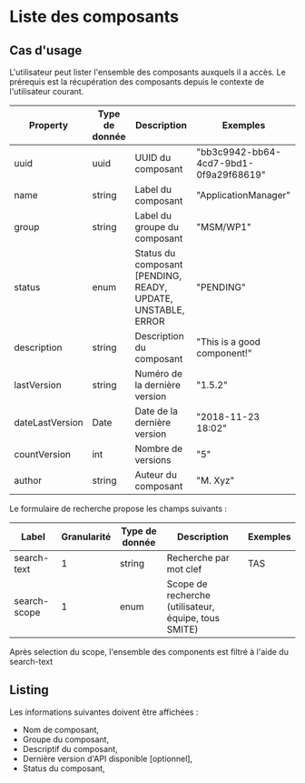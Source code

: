 # Liste des composants
## Cas d'usage
L'utilisateur peut lister l'ensemble des composants auxquels il a accès.
Le prérequis est la récupération des composants depuis le contexte de l'utilisateur courant.

| Property                | Type de donnée | Description                                                     | Exemples                             |
|---------------------|----------------|-----------------------------------------------------------------|--------------------------------------|
| uuid         | uuid | UUID du composant           | "bb3c9942-bb64-4cd7-9bd1-0f9a29f68619"                                  |
| name | string         | Label du composant | "ApplicationManager"  |
| group | string         | Label du groupe du composant | "MSM/WP1" |
| status | enum         | Status du composant [PENDING, READY, UPDATE, UNSTABLE, ERROR | "PENDING"  |
| description | string         | Description du composant | "This is a good component!" |
| lastVersion | string         | Numéro de la dernière version | "1.5.2" |
| dateLastVersion | Date         | Date de la dernière version | "2018-11-23 18:02" |
| countVersion | int         | Nombre de versions | "5" |
| author | string         | Auteur du composant | "M. Xyz" |



Le formulaire de recherche propose les champs suivants :

| Label               | Granularité | Type de donnée | Description                                                     | Exemples                             |
|---------------------|-------------|----------------|-----------------------------------------------------------------|--------------------------------------|
| search-text          | 1           | string | Recherche par mot clef            | TAS                                  |
| search-scope | 1           | enum         | Scope de recherche (utilisateur, équipe, tous SMITE) |   |

Après selection du scope, l'ensemble des components est filtré à l'aide du search-text

## Listing

Les informations suivantes doivent être affichées :
 - Nom de composant,
 - Groupe du composant,
 - Descriptif du composant,
 - Dernière version d'API disponible [optionnel],
 - Status du composant,
